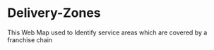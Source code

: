 # Delivery-Zones
This Web Map used to Identify service areas which are covered by a franchise chain
